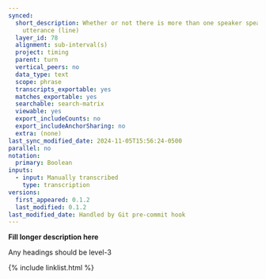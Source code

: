 ```yaml
---
synced:
  short_description: Whether or not there is more than one speaker speaking in this
    utterance (line)
  layer_id: 78
  alignment: sub-interval(s)
  project: timing
  parent: turn
  vertical_peers: no
  data_type: text
  scope: phrase
  transcripts_exportable: yes
  matches_exportable: yes
  searchable: search-matrix
  viewable: yes
  export_includeCounts: no
  export_includeAnchorSharing: no
  extra: (none)
last_sync_modified_date: 2024-11-05T15:56:24-0500
parallel: no
notation:
  primary: Boolean
inputs:
  - input: Manually transcribed
    type: transcription
versions:
  first_appeared: 0.1.2
  last_modified: 0.1.2
last_modified_date: Handled by Git pre-commit hook
---
```


**Fill longer description here**

Any headings should be level-3


{% include linklist.html %}
